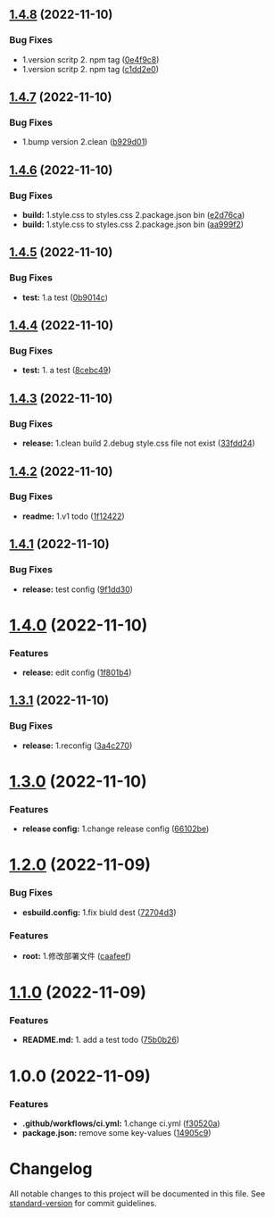 ## [1.4.8](https://github.com/JuckZ/obsidian-manager/compare/v1.4.7...v1.4.8) (2022-11-10)


### Bug Fixes

* 1.version scritp 2. npm tag ([0e4f9c8](https://github.com/JuckZ/obsidian-manager/commit/0e4f9c81380d1d5af4503dcdd72ee0dbe70da089))
* 1.version scritp 2. npm tag ([c1dd2e0](https://github.com/JuckZ/obsidian-manager/commit/c1dd2e00b410eb7667ea2611debb41d7ba6ddcca))

## [1.4.7](https://github.com/JuckZ/obsidian-manager/compare/v1.4.6...v1.4.7) (2022-11-10)


### Bug Fixes

* 1.bump version 2.clean ([b929d01](https://github.com/JuckZ/obsidian-manager/commit/b929d0128e0265c38b21c016f43af6c2bb3449f3))

## [1.4.6](https://github.com/JuckZ/obsidian-manager/compare/v1.4.5...v1.4.6) (2022-11-10)


### Bug Fixes

* **build:** 1.style.css to styles.css 2.package.json bin ([e2d76ca](https://github.com/JuckZ/obsidian-manager/commit/e2d76ca22e3613e764eb3c592c26dddf0273d3b2))
* **build:** 1.style.css to styles.css 2.package.json bin ([aa999f2](https://github.com/JuckZ/obsidian-manager/commit/aa999f2f06f443423a21957022aa0ea1c7f4bd77))

## [1.4.5](https://github.com/JuckZ/obsidian-manager/compare/v1.4.4...v1.4.5) (2022-11-10)


### Bug Fixes

* **test:** 1.a test ([0b9014c](https://github.com/JuckZ/obsidian-manager/commit/0b9014cfd23302a0a6496fd102a36cb22db8c8ef))

## [1.4.4](https://github.com/JuckZ/obsidian-manager/compare/v1.4.3...v1.4.4) (2022-11-10)


### Bug Fixes

* **test:** 1. a test ([8cebc49](https://github.com/JuckZ/obsidian-manager/commit/8cebc49186d4af29347f0f53391b6cb67e3c3afa))

## [1.4.3](https://github.com/JuckZ/obsidian-manager/compare/v1.4.2...v1.4.3) (2022-11-10)


### Bug Fixes

* **release:** 1.clean build 2.debug style.css file not exist ([33fdd24](https://github.com/JuckZ/obsidian-manager/commit/33fdd24d1c2e56faae316de6f87c5e7e09bed3eb))

## [1.4.2](https://github.com/JuckZ/obsidian-manager/compare/v1.4.1...v1.4.2) (2022-11-10)


### Bug Fixes

* **readme:** 1.v1 todo ([1f12422](https://github.com/JuckZ/obsidian-manager/commit/1f12422b8628d123eaac6e8a88dbaad8f8f77cae))

## [1.4.1](https://github.com/JuckZ/obsidian-manager/compare/v1.4.0...v1.4.1) (2022-11-10)


### Bug Fixes

* **release:** test config ([9f1dd30](https://github.com/JuckZ/obsidian-manager/commit/9f1dd303edf776f574902e54ca2f9af9bbbf31d2))

# [1.4.0](https://github.com/JuckZ/obsidian-manager/compare/v1.3.1...v1.4.0) (2022-11-10)


### Features

* **release:** edit config ([1f801b4](https://github.com/JuckZ/obsidian-manager/commit/1f801b4d94d8fc361405106ce2ed5df2718e10bc))

## [1.3.1](https://github.com/JuckZ/obsidian-manager/compare/v1.3.0...v1.3.1) (2022-11-10)


### Bug Fixes

* **release:** 1.reconfig ([3a4c270](https://github.com/JuckZ/obsidian-manager/commit/3a4c2701b5b5e07a7901866c2b95e8ca42b5a1b4))

# [1.3.0](https://github.com/JuckZ/obsidian-manager/compare/v1.2.0...v1.3.0) (2022-11-10)


### Features

* **release config:** 1.change release config ([66102be](https://github.com/JuckZ/obsidian-manager/commit/66102be4337ed49562af3dc332aa9790cff95927))

# [1.2.0](https://github.com/JuckZ/obsidian-manager/compare/v1.1.0...v1.2.0) (2022-11-09)


### Bug Fixes

* **esbuild.config:** 1.fix biuld dest ([72704d3](https://github.com/JuckZ/obsidian-manager/commit/72704d3694b01a09033da4bca611f171af10aca7))


### Features

* **root:** 1.修改部署文件 ([caafeef](https://github.com/JuckZ/obsidian-manager/commit/caafeef5bb80bbf1713ef6e46fa6f134f7a420d5))

# [1.1.0](https://github.com/JuckZ/obsidian-manager/compare/v1.0.0...v1.1.0) (2022-11-09)


### Features

* **README.md:** 1. add a test todo ([75b0b26](https://github.com/JuckZ/obsidian-manager/commit/75b0b266cac41ff9c5774468249b90de827341a7))

# 1.0.0 (2022-11-09)


### Features

* **.github/workflows/ci.yml:** 1.change ci.yml ([f30520a](https://github.com/JuckZ/obsidian-manager/commit/f30520a9a06b14594da71dafffe339cddc892292))
* **package.json:** remove some key-values ([14905c9](https://github.com/JuckZ/obsidian-manager/commit/14905c9d79d5730ddd9c8f99b123563cc657bdb9))

# Changelog

All notable changes to this project will be documented in this file. See [standard-version](https://github.com/conventional-changelog/standard-version) for commit guidelines.
